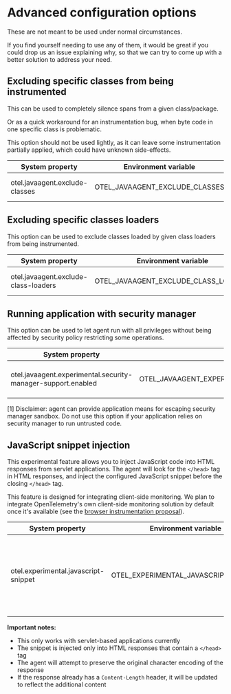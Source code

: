 # Advanced configuration options

These are not meant to be used under normal circumstances.

If you find yourself needing to use any of them, it would be great if you could drop us an issue
explaining why, so that we can try to come up with a better solution to address your need.

## Excluding specific classes from being instrumented

This can be used to completely silence spans from a given class/package.

Or as a quick workaround for an instrumentation bug, when byte code in one specific class is problematic.

This option should not be used lightly, as it can leave some instrumentation partially applied,
which could have unknown side-effects.

| System property                | Environment variable           | Purpose                                                                                            |
| ------------------------------ | ------------------------------ | -------------------------------------------------------------------------------------------------- |
| otel.javaagent.exclude-classes | OTEL_JAVAAGENT_EXCLUDE_CLASSES | Suppresses all instrumentation for specific classes, format is "my.package.MyClass,my.package2.\*" |

## Excluding specific classes loaders

This option can be used to exclude classes loaded by given class loaders from being instrumented.

| System property                      | Environment variable                 | Purpose                                                                         |
|--------------------------------------|--------------------------------------|---------------------------------------------------------------------------------|
| otel.javaagent.exclude-class-loaders | OTEL_JAVAAGENT_EXCLUDE_CLASS_LOADERS | Ignore the specified class loaders, format is "my.package.MyClass,my.package2." |

## Running application with security manager

This option can be used to let agent run with all privileges without being affected by security policy restricting some operations.

| System property                                              | Environment variable                                         | Purpose                               |
| ------------------------------------------------------------ | ------------------------------------------------------------ | ------------------------------------- |
| otel.javaagent.experimental.security-manager-support.enabled | OTEL_JAVAAGENT_EXPERIMENTAL_SECURITY_MANAGER_SUPPORT_ENABLED | Grant all privileges to agent code[1] |

[1] Disclaimer: agent can provide application means for escaping security manager sandbox. Do not use
this option if your application relies on security manager to run untrusted code.

## JavaScript snippet injection

This experimental feature allows you to inject JavaScript code into HTML responses from servlet applications. The agent will look for the `</head>` tag in HTML responses, and inject the configured JavaScript snippet before the closing `</head>` tag.

This feature is designed for integrating client-side monitoring.
We plan to integrate OpenTelemetry's own client-side monitoring solution by default once it's available
(see the [browser instrumentation proposal](https://github.com/open-telemetry/community/blob/main/projects/browser-phase-1.md)).

| System property                         | Environment variable                    | Purpose                                                                                                                                                                      |
|-----------------------------------------|-----------------------------------------|------------------------------------------------------------------------------------------------------------------------------------------------------------------------------|
| otel.experimental.javascript-snippet    | OTEL_EXPERIMENTAL_JAVASCRIPT_SNIPPET    | JavaScript code to inject into HTML responses before the closing `</head>` tag. The value should be a complete JavaScript snippet including `<script>` tags if needed, e.g. `-Dotel.experimental.javascript-snippet="<script>console.log('Hello world!');</script>"` |

**Important notes:**

- This only works with servlet-based applications currently
- The snippet is injected only into HTML responses that contain a `</head>` tag
- The agent will attempt to preserve the original character encoding of the response
- If the response already has a `Content-Length` header, it will be updated to reflect the additional content
